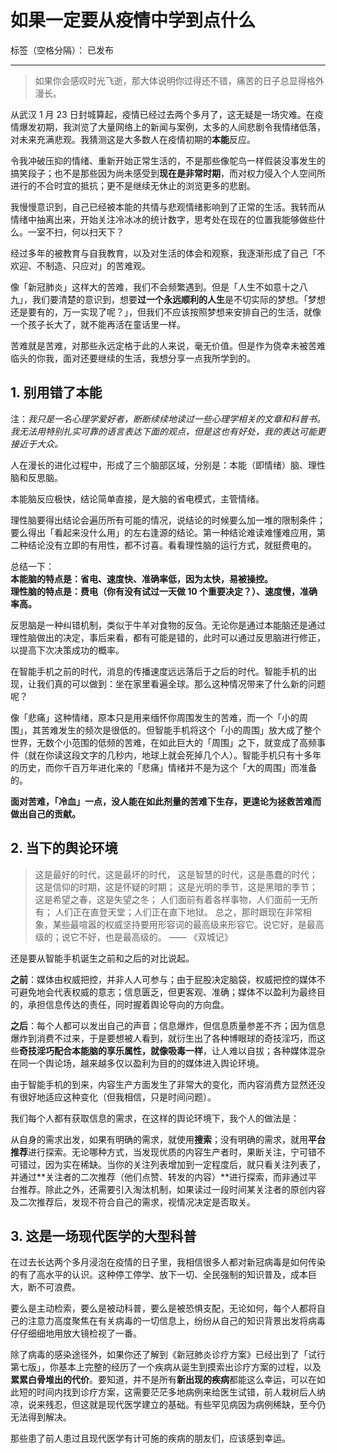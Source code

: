 # 如果一定要从疫情中学到点什么

标签（空格分隔）： 已发布

---

> 如果你会感叹时光飞逝，那大体说明你过得还不错，痛苦的日子总显得格外漫长。

从武汉 1 月 23 日封城算起，疫情已经过去两个多月了，这无疑是一场灾难。在疫情爆发初期，我浏览了大量网络上的新闻与案例，太多的人间悲剧令我情绪低落，对未来充满悲观。我猜测这是大多数人在疫情初期的**本能**反应。

令我冲破压抑的情绪、重新开始正常生活的，不是那些像鸵鸟一样假装没事发生的搞笑段子；也不是那些因为尚未感受到**现在是非常时期**，而对权力侵入个人空间所进行的不合时宜的抵抗；更不是继续无休止的浏览更多的悲剧。

我慢慢意识到，自己已经被本能的共情与悲观情绪影响到了正常的生活。我转而从情绪中抽离出来，开始关注冷冰冰的统计数字，思考处在现在的位置我能够做些什么。一室不扫，何以扫天下？

经过多年的被教育与自我教育，以及对生活的体会和观察，我逐渐形成了自己「不欢迎、不制造、只应对」的苦难观。

像「新冠肺炎」这样大的苦难，我们不会频繁遇到。但是「人生不如意十之八九」，我们要清楚的意识到，想要**过一个永远顺利的人生**是不切实际的梦想。「梦想还是要有的，万一实现了呢？」，但我们不应该按照梦想来安排自己的生活，就像一个孩子长大了，就不能再活在童话里一样。

苦难就是苦难，对那些永远定格于此的人来说，毫无价值。但是作为侥幸未被苦难临头的你我，面对还要继续的生活，我想分享一点我所学到的。

## 1. 别用错了本能

注：*我只是一名心理学爱好者，断断续续地读过一些心理学相关的文章和科普书。我无法用特别扎实可靠的语言表达下面的观点，但是这也有好处，我的表达可能更接近于大众。*

人在漫长的进化过程中，形成了三个脑部区域，分别是：本能（即情绪）脑、理性脑和反思脑。

本能脑反应极快，结论简单直接，是大脑的省电模式，主管情绪。

理性脑要得出结论会遍历所有可能的情况，说结论的时候要么加一堆的限制条件；要么得出「看起来没什么用」的左右逢源的结论。第一种结论难读难懂难应用，第二种结论没有立即的有用性，都不讨喜。看看理性脑的运行方式，就挺费电的。

总结一下：  
**本能脑的特点是：省电、速度快、准确率低，因为太快，易被操控。  
理性脑的特点是：费电（你有没有试过一天做 10 个重要决定？）、速度慢，准确率高。**

反思脑是一种纠错机制，类似于牛羊对食物的反刍。无论你是通过本能脑还是通过理性脑做出的决定，事后来看，都有可能是错的，此时可以通过反思脑进行修正，以提高下次决策成功的概率。

在智能手机之前的时代，消息的传播速度远远落后于之后的时代。智能手机的出现，让我们真的可以做到：坐在家里看遍全球。那么这种情况带来了什么新的问题呢？

像「悲痛」这种情绪，原本只是用来缅怀你周围发生的苦难，而一个「小的周围」，其苦难发生的频次是很低的。但智能手机将这个「小的周围」放大成了整个世界，无数个小范围的低频的苦难，在如此巨大的「周围」之下，就变成了高频事件（就在你读这段文字的几秒内，地球上就会死掉几个人）。智能手机只有十多年的历史，而你千百万年进化来的「悲痛」情绪并不是为这个「大的周围」而准备的。

**面对苦难，「冷血」一点，没人能在如此剂量的苦难下生存，更遑论为拯救苦难而做出自己的贡献。**

## 2. 当下的舆论环境

> 这是最好的时代，这是最坏的时代，
这是智慧的时代，这是愚蠢的时代；
这是信仰的时期，这是怀疑的时期；
这是光明的季节，这是黑暗的季节；
这是希望之春，这是失望之冬；
人们面前有着各样事物，人们面前一无所有；
人们正在直登天堂；人们正在直下地狱。
总之，那时跟现在非常相象，某些最喧嚣的权威坚持要用形容词的最高级来形容它。说它好，是最高级的；说它不好，也是最高级的。
—— 《双城记》

还是要从智能手机诞生之前和之后的对比说起。

**之前**：媒体由权威把控，并非人人可参与；由于屁股决定脑袋，权威把控的媒体不可避免地会代表权威的意志；信息匮乏，但更客观、准确；媒体不以盈利为最终目的，承担信息传达的责任，同时握着舆论导向的方向盘。

**之后**：每个人都可以发出自己的声音；信息爆炸，但信息质量参差不齐；因为信息爆炸到消费不过来，于是要想被人看到，就衍生出了各种博眼球的奇技淫巧，而这些**奇技淫巧配合本能脑的享乐属性，就像吸毒一样**，让人难以自拔；各种媒体混杂在同一个舆论场，越来越多仅以盈利为目的的媒体进入舆论环境。

由于智能手机的到来，内容生产方面发生了非常大的变化，而内容消费方显然还没有很好地适应这种变化（但我相信，只是时间问题）。

我们每个人都有获取信息的需求，在这样的舆论环境下，我个人的做法是：

从自身的需求出发，如果有明确的需求，就使用**搜索**；没有明确的需求，就用**平台推荐**进行探索。无论哪种方式，当发现优质的内容生产者时，果断关注，宁可错不可错过，因为实在稀缺。当你的关注列表增加到一定程度后，就只看关注列表了，并通过**关注者的二次推荐（他们点赞、转发的内容）**进行探索，而非通过平台推荐。除此之外，还需要引入淘汰机制，如果读过一段时间某关注者的原创内容及二次推荐后，发现不符合自己的需求，视情况决定是否取关。

## 3. 这是一场现代医学的大型科普

在过去长达两个多月浸泡在疫情的日子里，我相信很多人都对新冠病毒是如何传染的有了高水平的认识。这种停工停学、放下一切、全民强制的知识普及，成本巨大，断不可浪费。

要么是主动检索，要么是被动科普，要么是被恐惧支配，无论如何，每个人都将自己的注意力高度聚焦在有关病毒的一切信息上，纷纷从自己的知识背景出发将病毒仔仔细细地用放大镜检视了一番。

除了病毒的感染途径外，如果你还了解到《新冠肺炎诊疗方案》已经出到了「试行第七版」，你基本上完整的经历了一个疾病从诞生到摸索出诊疗方案的过程，以及**累累白骨堆出的代价**。要知道，并不是所有**新出现的疾病**都能这么幸运，可以在如此短的时间内找到诊疗方案，这需要茫茫多地病例来给医生试错，前人栽树后人纳凉，说来残忍，但这就是现代医学建立的基础。有些罕见病因为病例稀缺，至今仍无法得到解决。

那些患了前人患过且现代医学有计可施的疾病的朋友们，应该感到幸运。





